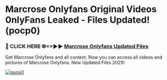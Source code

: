 # Marcrose Onlyfans Original Videos 0nlyFans Leaked - Files Updated! (pocp0)

<h3>🔴 CLICK HERE 🌐==►► <a href="https://tinyurl.com/ehrbuxhb" rel="nofollow">Marcrose Onlyfans Updated Files</a></h3>

Get Marcrose Onlyfans and all content. Now you can access all videos and pictures of Marcrose Onlyfans. New Updated Files 2025!

[![pocp0](https://i.imgur.com/lVYEuWS.gif)](https://tinyurl.com/ehrbuxhb)

